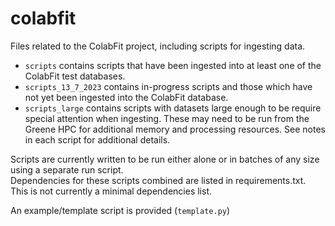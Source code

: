 # colabfit
Files related to the ColabFit project, including scripts for ingesting data.

* `scripts` contains scripts that have been ingested into at least one of the ColabFit test databases.  
* `scripts_13_7_2023` contains in-progress scripts and those which have not yet been ingested into the ColabFit database.  
* `scripts_large` contains scripts with datasets large enough to be require special attention when ingesting. These may need to be run from the Greene HPC for additional memory and processing resources. See notes in each script for additional details.  

Scripts are currently written to be run either alone or in batches of any size using a separate run script.  
Dependencies for these scripts combined are listed in requirements.txt. This is not currently a minimal dependencies list.  

An example/template script is provided (`template.py`)  
